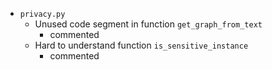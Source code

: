 - `privacy.py`
    - Unused code segment in function `get_graph_from_text`
        - commented
    - Hard to understand function `is_sensitive_instance`
        - commented
